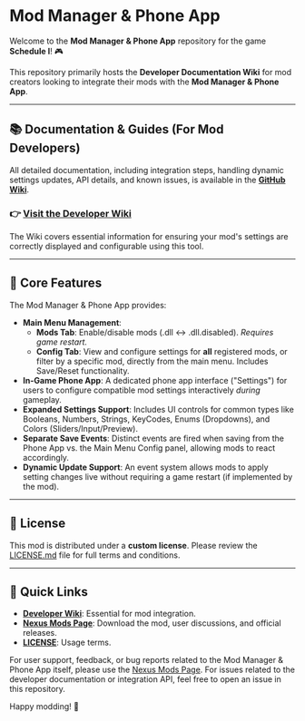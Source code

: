# Mod Manager & Phone App

Welcome to the **Mod Manager & Phone App** repository for the game **Schedule I**! 🎮

This repository primarily hosts the **Developer Documentation Wiki** for mod creators looking to integrate their mods with the **Mod Manager & Phone App**.

---

## 📚 Documentation & Guides (For Mod Developers)

All detailed documentation, including integration steps, handling dynamic settings updates, API details, and known issues, is available in the **[GitHub Wiki](../../wiki)**.

### 👉 **[Visit the Developer Wiki](../../wiki)**

The Wiki covers essential information for ensuring your mod's settings are correctly displayed and configurable using this tool.

---

## 🌟 Core Features
The Mod Manager & Phone App provides:
- **Main Menu Management**:
    - **Mods Tab**: Enable/disable mods (.dll <-> .dll.disabled). *Requires game restart.*
    - **Config Tab**: View and configure settings for **all** registered mods, or filter by a specific mod, directly from the main menu. Includes Save/Reset functionality.
- **In-Game Phone App**: A dedicated phone app interface ("Settings") for users to configure compatible mod settings interactively *during* gameplay.
- **Expanded Settings Support**: Includes UI controls for common types like Booleans, Numbers, Strings, KeyCodes, Enums (Dropdowns), and Colors (Sliders/Input/Preview).
- **Separate Save Events**: Distinct events are fired when saving from the Phone App vs. the Main Menu Config panel, allowing mods to react accordingly.
- **Dynamic Update Support**: An event system allows mods to apply setting changes live without requiring a game restart (if implemented by the mod).

---

## 📜 License
This mod is distributed under a **custom license**. Please review the [LICENSE.md](LICENSE.md) file for full terms and conditions.

---

## 🔗 Quick Links
- **[Developer Wiki](../../wiki)**: Essential for mod integration.
- **[Nexus Mods Page](https://www.nexusmods.com/schedule1/mods/397)**: Download the mod, user discussions, and official releases.
- **[LICENSE](LICENSE.md)**: Usage terms.

For user support, feedback, or bug reports related to the Mod Manager & Phone App itself, please use the [Nexus Mods Page](https://www.nexusmods.com/schedule1/mods/397). For issues related to the developer documentation or integration API, feel free to open an issue in this repository.

Happy modding! 🚀
